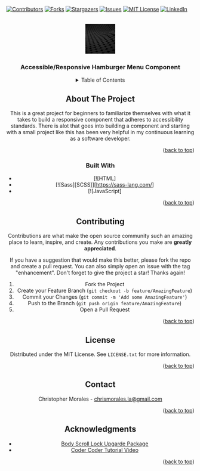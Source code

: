 <a id="readme-top"></a>
[![Contributors][contributors-shield]][contributors-url]
[![Forks][forks-shield]][forks-url]
[![Stargazers][stars-shield]][stars-url]
[![Issues][issues-shield]][issues-url]
[![MIT License][license-shield]][license-url]
[![LinkedIn][linkedin-shield]][linkedin-url]



<!-- PROJECT LOGO -->
<br />
<div align="center">
  <a href="https://chrism-la.github.io/Accessible-and-Responsive-Hamburger-Top-Menu-Navigation/">
    <img src="images/tobias-van-schneider-lHGeqh3XhRY-unsplash.jpg" alt="Logo" width="80" height="80">
  </a>

  <h3 align="center">Accessible/Responsive Hamburger Menu Component</h3>



<!-- TABLE OF CONTENTS -->
<details>
  <summary>Table of Contents</summary>
  <ol>
    <li>
      <a href="#about-the-project">About The Project</a>
      <ul>
        <li><a href="#built-with">Built With</a></li>
      </ul>
    <li><a href="#contributing">Contributing</a></li>
    <li><a href="#license">License</a></li>
    <li><a href="#contact">Contact</a></li>
    <li><a href="#acknowledgments">Acknowledgments</a></li>
  </ol>
</details>



<!-- ABOUT THE PROJECT -->
## About The Project

This is a great project for beginners to familiarize themselves with what it takes to build a responsive component that adheres to accessibility standards. 
There is alot that goes into building a component and starting with a small project like this has been very helpful in my continuous learning as a software developer.

<p align="right">(<a href="#readme-top">back to top</a>)</p>



### Built With

* [![HTML]
* [![Sass][SCSS]][https://sass-lang.com/]
* [![JavaScript]

<p align="right">(<a href="#readme-top">back to top</a>)</p>

<!-- CONTRIBUTING -->
## Contributing

Contributions are what make the open source community such an amazing place to learn, inspire, and create. Any contributions you make are **greatly appreciated**.

If you have a suggestion that would make this better, please fork the repo and create a pull request. You can also simply open an issue with the tag "enhancement".
Don't forget to give the project a star! Thanks again!

1. Fork the Project
2. Create your Feature Branch (`git checkout -b feature/AmazingFeature`)
3. Commit your Changes (`git commit -m 'Add some AmazingFeature'`)
4. Push to the Branch (`git push origin feature/AmazingFeature`)
5. Open a Pull Request

<p align="right">(<a href="#readme-top">back to top</a>)</p>



<!-- LICENSE -->
## License

Distributed under the MIT License. See `LICENSE.txt` for more information.

<p align="right">(<a href="#readme-top">back to top</a>)</p>



<!-- CONTACT -->
## Contact

Christopher Morales - chrismorales.la@gmail.com

<p align="right">(<a href="#readme-top">back to top</a>)</p>



<!-- ACKNOWLEDGMENTS -->
## Acknowledgments

* [Body Scroll Lock Upgarde Package](https://github.com/rick-liruixin/body-scroll-lock-upgrade)
* [Coder Coder Tutorial Video](https://youtu.be/pBv7igaxfQE?si=sEUnuot12xura27j)

<p align="right">(<a href="#readme-top">back to top</a>)</p>


<!-- MARKDOWN LINKS & IMAGES -->
<!-- https://www.markdownguide.org/basic-syntax/#reference-style-links -->
[contributors-shield]: https://img.shields.io/github/contributors/chrism-la/Accessible-and-Responsive-Hamburger-Top-Menu-Navigation.svg?style=for-the-badge
[contributors-url]: https://github.com/chrism-la/Accessible-and-Responsive-Hamburger-Top-Menu-Navigation/graphs/contributors
[forks-shield]: https://img.shields.io/github/forks/othneildrew/Best-README-Template.svg?style=for-the-badge
[forks-url]: https://github.com/chrism-la/Accessible-and-Responsive-Hamburger-Top-Menu-Navigation/network/members
[stars-shield]: https://img.shields.io/github/stars/othneildrew/Best-README-Template.svg?style=for-the-badge
[stars-url]: https://github.com/chrism-la/Accessible-and-Responsive-Hamburger-Top-Menu-Navigation/stargazers
[issues-shield]: https://img.shields.io/github/issues/othneildrew/Best-README-Template.svg?style=for-the-badge
[issues-url]: https://github.com/chrism-la/Accessible-and-Responsive-Hamburger-Top-Menu-Navigation/issues
[license-shield]: https://img.shields.io/github/license/othneildrew/Best-README-Template.svg?style=for-the-badge
[license-url]: https://github.com/chrism-la/Accessible-and-Responsive-Hamburger-Top-Menu-Navigation/blob/main/LICENSE.txt
[linkedin-shield]: https://img.shields.io/badge/-LinkedIn-black.svg?style=for-the-badge&logo=linkedin&colorB=555
[linkedin-url]: https://linkedin.com/in/chrism-la

